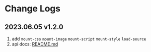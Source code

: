 # Change Logs

## 2023.06.05 v1.2.0

1. add `mount-css` `mount-image` `mount-script` `mount-style` `load-source`
2. api docs: [README.md](./README.md)
